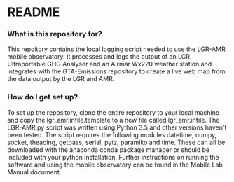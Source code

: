 # README #

### What is this repository for? ###
This repoitory contains the local logging script needed to use the LGR-AMR mobile observatory. It processes and logs the output of 
an LGR Ultraportable GHG Analyser and an Airmar Wx220 weather station and integrates with the GTA-Emissions
repository to create a live web map from the data output by the LGR and AMR.

### How do I get set up? ###
To set up the repository, clone the entire repository to your local machine and copy the lgr_amr.infile.template to
a new file called lgr_amr.infile.
The LGR-AMR.py script was written using Python 3.5 and other versions haven't been tested.
The script requires the following modules datetime, numpy, socket, theading, getpass, serial, pytz, paramiko and time.
These can all be downloaded with the anaconda conda package manager or should be included with your python installation.
Further instructions on running the software and using the mobile observatory can be found in the Mobile Lab Manual document.
